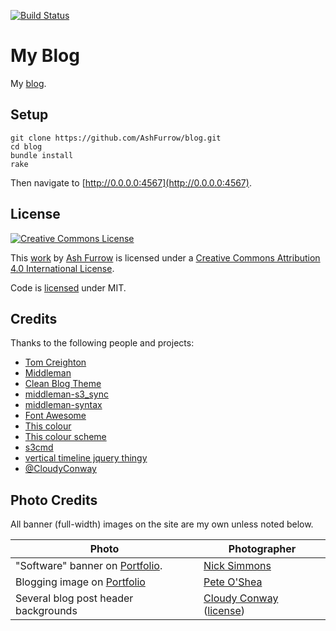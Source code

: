 [![Build Status](https://travis-ci.org/ashfurrow/blog.svg?branch=master)](https://travis-ci.org/ashfurrow/blog)

My Blog
================

My [blog](http://ashfurrow.com).

Setup
----------------

```shell
git clone https://github.com/AshFurrow/blog.git
cd blog
bundle install
rake
```

Then navigate to [http://0.0.0.0:4567](http://0.0.0.0:4567).

License
----------------

[![Creative Commons License](https://i.creativecommons.org/l/by/4.0/88x31.png)](http://creativecommons.org/licenses/by/4.0/)

This [work](http://purl.org/dc/dcmitype/Text) by [Ash Furrow](http://ashfurrow.com/) is licensed under a [Creative Commons Attribution 4.0 International License](http://creativecommons.org/licenses/by/4.0/).

Code is [licensed](/LICENSE) under MIT.

Credits
----------------

Thanks to the following people and projects:

- [Tom Creighton](https://twitter.com/ashfurrow/status/523393606431019008)
- [Middleman](http://middlemanapp.com)
- [Clean Blog Theme](http://startbootstrap.com/template-overviews/clean-blog/)
- [middleman-s3_sync](https://github.com/fredjean/middleman-s3_sync)
- [middleman-syntax](https://github.com/middleman/middleman-syntax)
- [Font Awesome](http://fortawesome.github.io/Font-Awesome/icons/)
- [This colour](http://www.colourlovers.com/color/398CCC/Walton)
- [This colour scheme](http://www.colourlovers.com/palette/869489/Caribbean_Dusk)
- [s3cmd](http://s3tools.org/)
- [vertical timeline jquery thingy](http://www.jqueryscript.net/other/Responsive-Vertical-Timeline-With-jQuery-CSS3.html)
- [@CloudyConway](http://twitter.com/CloudyConway)

Photo Credits
----------------

All banner (full-width) images on the site are my own unless noted below. 

Photo | Photographer
--- | ---
"Software" banner on [Portfolio](http://ashfurrow.com/portfolio#software). | [Nick Simmons](http://instagram.com/nsimmons206)
Blogging image on [Portfolio](http://ashfurrow.com/portfolio#community) | [Pete O'Shea](https://www.flickr.com/photos/59668110@N04/5600161625)
Several blog post header backgrounds | [Cloudy Conway](http://twitter.com/CloudyConway) ([license](https://twitter.com/vex0rian/status/625153928364191744))
